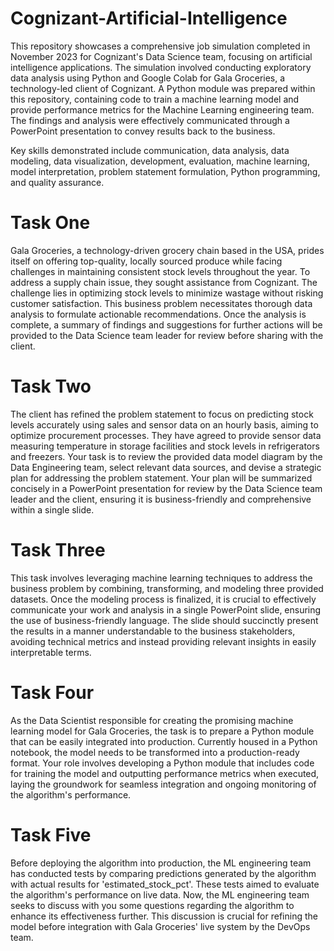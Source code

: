 # Cognizant-Artificial-Intelligence

This repository showcases a comprehensive job simulation completed in November 2023 for Cognizant's Data Science team, focusing on artificial intelligence applications. The simulation involved conducting exploratory data analysis using Python and Google Colab for Gala Groceries, a technology-led client of Cognizant. A Python module was prepared within this repository, containing code to train a machine learning model and provide performance metrics for the Machine Learning engineering team. The findings and analysis were effectively communicated through a PowerPoint presentation to convey results back to the business. 

Key skills demonstrated include communication, data analysis, data modeling, data visualization, development, evaluation, machine learning, model interpretation, problem statement formulation, Python programming, and quality assurance. 


# Task One

Gala Groceries, a technology-driven grocery chain based in the USA, prides itself on offering top-quality, locally sourced produce while facing challenges in maintaining consistent stock levels throughout the year. To address a supply chain issue, they sought assistance from Cognizant. The challenge lies in optimizing stock levels to minimize wastage without risking customer satisfaction. This business problem necessitates thorough data analysis to formulate actionable recommendations. Once the analysis is complete, a summary of findings and suggestions for further actions will be provided to the Data Science team leader for review before sharing with the client.

# Task Two

The client has refined the problem statement to focus on predicting stock levels accurately using sales and sensor data on an hourly basis, aiming to optimize procurement processes. They have agreed to provide sensor data measuring temperature in storage facilities and stock levels in refrigerators and freezers. Your task is to review the provided data model diagram by the Data Engineering team, select relevant data sources, and devise a strategic plan for addressing the problem statement. Your plan will be summarized concisely in a PowerPoint presentation for review by the Data Science team leader and the client, ensuring it is business-friendly and comprehensive within a single slide.

# Task Three

This task involves leveraging machine learning techniques to address the business problem by combining, transforming, and modeling three provided datasets. Once the modeling process is finalized, it is crucial to effectively communicate your work and analysis in a single PowerPoint slide, ensuring the use of business-friendly language. The slide should succinctly present the results in a manner understandable to the business stakeholders, avoiding technical metrics and instead providing relevant insights in easily interpretable terms.

# Task Four

As the Data Scientist responsible for creating the promising machine learning model for Gala Groceries, the task is to prepare a Python module that can be easily integrated into production. Currently housed in a Python notebook, the model needs to be transformed into a production-ready format. Your role involves developing a Python module that includes code for training the model and outputting performance metrics when executed, laying the groundwork for seamless integration and ongoing monitoring of the algorithm's performance.

# Task Five

Before deploying the algorithm into production, the ML engineering team has conducted tests by comparing predictions generated by the algorithm with actual results for 'estimated_stock_pct'. These tests aimed to evaluate the algorithm's performance on live data. Now, the ML engineering team seeks to discuss with you some questions regarding the algorithm to enhance its effectiveness further. This discussion is crucial for refining the model before integration with Gala Groceries' live system by the DevOps team.
